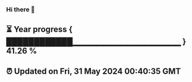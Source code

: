 ### Hi there 👋
⏳ Year progress { ████████████▁▁▁▁▁▁▁▁▁▁▁▁▁▁▁▁▁▁ } 41.26 %
---
⏰ Updated on Fri, 31 May 2024 00:40:35 GMT
---

